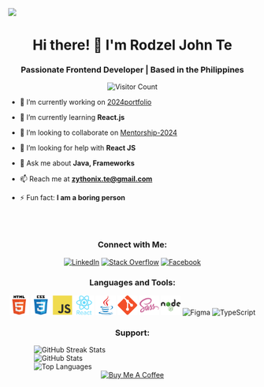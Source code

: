 <img src="https://user-images.githubusercontent.com/74038190/225813708-98b745f2-7d22-48cf-9150-083f1b00d6c9.gif">

<h1 align="center">Hi there! 👋 I'm Rodzel John Te</h1>
<h3 align="center">Passionate Frontend Developer | Based in the Philippines</h3>

<p align="center">
  <img src="https://profile-counter.glitch.me/rodzelte/count.svg" alt="Visitor Count">
</p>


- 🔭 I’m currently working on [2024portfolio](https://github.com/rodzelte/2024portfolio)

- 🌱 I’m currently learning **React.js**

- 👯 I’m looking to collaborate on [Mentorship-2024](https://github.com/rodzelte/Mentorship-2024)

- 🤝 I’m looking for help with **React JS**

- 💬 Ask me about **Java, Frameworks**

- 📫 Reach me at **zythonix.te@gmail.com**

- ⚡ Fun fact: **I am a boring person**

<br><br>

<h3 align="center">Connect with Me:</h3>
<p align="center">
  <a href="https://linkedin.com/in/rodzel-te-188573285/" target="_blank"><img src="https://raw.githubusercontent.com/rahuldkjain/github-profile-readme-generator/master/src/images/icons/Social/linked-in-alt.svg" alt="LinkedIn" height="30" width="40" /></a>
  <a href="https://stackoverflow.com/users/user22432763" target="_blank"><img src="https://raw.githubusercontent.com/rahuldkjain/github-profile-readme-generator/master/src/images/icons/Social/stack-overflow.svg" alt="Stack Overflow" height="30" width="40" /></a>
  <a href="https://fb.com/rodzel.te/" target="_blank"><img src="https://raw.githubusercontent.com/rahuldkjain/github-profile-readme-generator/master/src/images/icons/Social/facebook.svg" alt="Facebook" height="30" width="40" /></a>
</p>


<h3 align="center">Languages and Tools:</h3>
<p align="center">
  <img src="https://raw.githubusercontent.com/devicons/devicon/master/icons/html5/html5-original-wordmark.svg" alt="HTML5" width="40" height="40"/>
  <img src="https://raw.githubusercontent.com/devicons/devicon/master/icons/css3/css3-original-wordmark.svg" alt="CSS3" width="40" height="40"/>
  <img src="https://raw.githubusercontent.com/devicons/devicon/master/icons/javascript/javascript-original.svg" alt="JavaScript" width="40" height="40"/>
  <img src="https://raw.githubusercontent.com/devicons/devicon/master/icons/react/react-original-wordmark.svg" alt="React" width="40" height="40"/>
  <img src="https://raw.githubusercontent.com/devicons/devicon/master/icons/java/java-original.svg" alt="Java" width="40" height="40"/>
  <img src="https://raw.githubusercontent.com/devicons/devicon/master/icons/git/git-original.svg" alt="Git" width="40" height="40"/>
  <img src="https://raw.githubusercontent.com/devicons/devicon/master/icons/sass/sass-original.svg" alt="Sass" width="40" height="40"/>
  <img src="https://raw.githubusercontent.com/devicons/devicon/master/icons/nodejs/nodejs-original-wordmark.svg" alt="Node.js" width="40" height="40"/>
  <img src="https://www.vectorlogo.zone/logos/figma/figma-icon.svg" alt="Figma" width="40" height="40"/>
  <img src="https://www.vectorlogo.zone/logos/typescriptlang/typescriptlang-icon.svg" alt="TypeScript" width="40" height="40"/>
</p>

<h3 align="center">Support:</h3>

<div style="display: flex; justify-content: center;">
  <img align="center" width="400" src="https://github-readme-streak-stats.herokuapp.com/?user=rodzelte&theme=dark" alt="GitHub Streak Stats">
</div>

<div style="display: flex; justify-content: center;">
  <img align="center" width="400" src="https://github-readme-stats.vercel.app/api?username=rodzelte&show_icons=true&theme=tokyonight&locale=en" alt="GitHub Stats">
</div>

<div style="display: flex; justify-content: center;">
  <img align="center" width="400" src="https://github-readme-stats.vercel.app/api/top-langs?username=rodzelte&show_icons=true&theme=tokyonight&locale=en&layout=compact" alt="Top Languages">
</div>

<div style="display: flex; justify-content: center;">
  <a href="https://www.buymeacoffee.com/zythonixtec"><img src="https://cdn.buymeacoffee.com/buttons/v2/default-yellow.png" height="50" width="210" alt="Buy Me A Coffee"></a>
</div>

